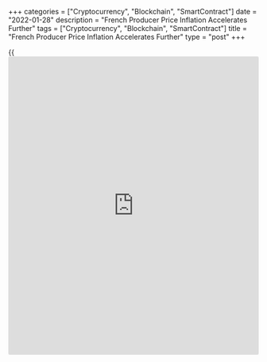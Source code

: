 +++
categories = ["Cryptocurrency", "Blockchain", "SmartContract"]
date = "2022-01-28"
description = "French Producer Price Inflation Accelerates Further"
tags = ["Cryptocurrency", "Blockchain", "SmartContract"]
title = "French Producer Price Inflation Accelerates Further"
type = "post"
+++

{{<iframe id="large-banner" src="https://www.bounty.group/#slide=3.0" width="100%" height="600" scrolling="no" style="border: 0px solid rgb(216, 221, 230); border-radius: 3px;">}}

France's producer prices rose at a faster annual pace in December to set
a new [historical](https://www.fintechee.com/services/historical-data-for-forex/) high, preliminary data from the statistical office
INSEE showed Friday.  
  
The total producer price index climbed 16.9 percent year-on-year after a
16.7 percent increase in November.  
  
Compared to the previous month, the total producer price rose 1.1
percent in December after a 3.2 percent increase in November.  
  
On the home market, producer prices rose 17.7 percent year-on-year after
a 17.9 percent increase in the previous month. On a monthly basis,
domestic producer prices climbed 1.0 percent after a 3.9 percent rise in
November.  
  
Domestic market producer prices were driven mainly by those of energy,
while prices of manufactured products were stable.  
  
Producer prices in the foreign market rose 14.9 percent annually
following a 14.5 percent climb in November. Prices increased 1.0 percent
from the previous month after a 1.8 percent gain in the previous month.  
  
The deceleration was mainly due to slower price increases for
electricity and manufactured products.  
  
The import prices of industrial products surged 23.3 percent year-on-
year after a 22.6 percent rise in the previous month. On a monthly
basis, prices rose 1.5 percent following a 2.0 percent increase in the
previous month.

For comments and feedback [contact](https://www.playgroundfx.com/contact/): editorial@rtt[news](https://www.letsplayfx.com/blog/forex-news-website/).com

[Economic News][1]

 **What parts of the world are seeing the best (and worst) economic
performances lately? Click[here][2] to check out our [Econ Scorecard][2]
and find out! See up-to-the-moment [ranking](https://www.playgroundfx.com/blog/crypto-exchange-ranking/)s for the best and worst
performers in [GDP][2], [unemployment rate][3], [inflation][4] and much
more.**

   1. www.rtt[news](https://www.letsplayfx.com/blog/forex-news-website/).com/Content/EconomicNews.aspx
   2. www.rtt[news](https://www.letsplayfx.com/blog/forex-news-website/).com/economic-scorecard/world-rank/GDP/highest-performance.aspx
   3. www.rtt[news](https://www.letsplayfx.com/blog/forex-news-website/).com/economic-scorecard/world-rank/unemployment-rate/lowest-performance.aspx
   4. www.rtt[news](https://www.letsplayfx.com/blog/forex-news-website/).com/economic-scorecard/world-rank/CPI/highest-performance.aspx